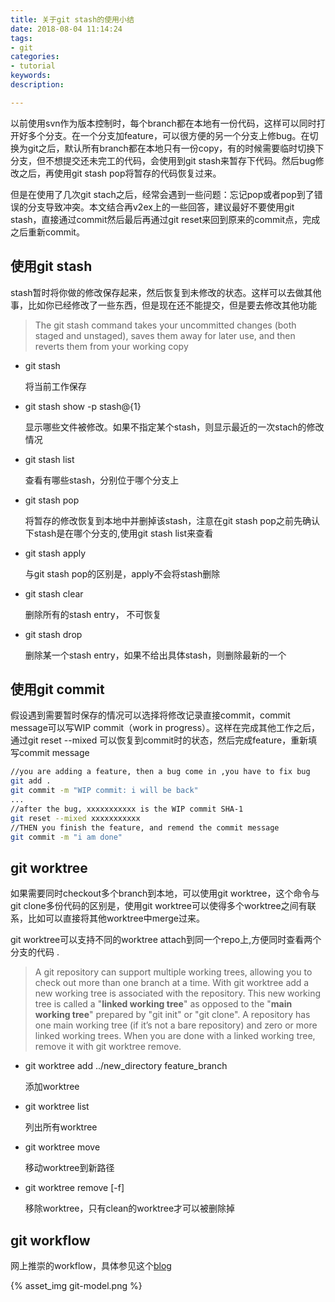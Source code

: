 ```yaml
---
title: 关于git stash的使用小结
date: 2018-08-04 11:14:24
tags:
- git
categories:
- tutorial
keywords:
description:

---
```




以前使用svn作为版本控制时，每个branch都在本地有一份代码，这样可以同时打开好多个分支。在一个分支加feature，可以很方便的另一个分支上修bug。在切换为git之后，默认所有branch都在本地只有一份copy，有的时候需要临时切换下分支，但不想提交还未完工的代码，会使用到git stash来暂存下代码。然后bug修改之后，再使用git stash pop将暂存的代码恢复过来。



但是在使用了几次git stach之后，经常会遇到一些问题：忘记pop或者pop到了错误的分支导致冲突。本文结合再v2ex上的一些回答，建议最好不要使用git stash，直接通过commit然后最后再通过git reset来回到原来的commit点，完成之后重新commit。



<!--more-->

## 使用git stash

stash暂时将你做的修改保存起来，然后恢复到未修改的状态。这样可以去做其他事，比如你已经修改了一些东西，但是现在还不能提交，但是要去修改其他功能

>The git stash command takes your uncommitted changes (both staged and unstaged), saves them away for later use, and then reverts them from your working copy

- git stash

  将当前工作保存

- git stash show -p stash@{1}

  显示哪些文件被修改。如果不指定某个stash，则显示最近的一次stach的修改情况

- git stash list

  查看有哪些stash，分别位于哪个分支上

- git stash pop

  将暂存的修改恢复到本地中并删掉该stash，注意在git stash pop之前先确认下stash是在哪个分支的,使用git stash list来查看

- git stash apply

  与git stash pop的区别是，apply不会将stash删除

- git stash clear

  删除所有的stash entry， 不可恢复

- git stash drop <stash>

  删除某一个stash entry，如果不给出具体stash，则删除最新的一个

## 使用git commit

假设遇到需要暂时保存的情况可以选择将修改记录直接commit，commit message可以写WIP commit（work in progress）。这样在完成其他工作之后，通过git reset  --mixed 可以恢复到commit时的状态，然后完成feature，重新填写commit message

```bash
//you are adding a feature, then a bug come in ,you have to fix bug
git add .
git commit -m "WIP commit: i will be back"
...
//after the bug, xxxxxxxxxxx is the WIP commit SHA-1
git reset --mixed xxxxxxxxxxx
//THEN you finish the feature, and remend the commit message
git commit -m "i am done"
```

## git worktree

如果需要同时checkout多个branch到本地，可以使用git worktree，这个命令与git clone多份代码的区别是，使用git worktree可以使得多个worktree之间有联系，比如可以直接将其他worktree中merge过来。

git worktree可以支持不同的worktree attach到同一个repo上,方便同时查看两个分支的代码 .

> A git repository can support multiple working trees, allowing you to check out more than one branch at a time. With git worktree add a new working tree is associated with the repository. This new working tree is called a "**linked working tree**" as opposed to the "**main working tree**" prepared by "git init" or "git clone". A repository has one main working tree (if it’s not a bare repository) and zero or more linked working trees. When you are done with a linked working tree, remove it with git worktree remove.

- git worktree add ../new_directory feature_branch

  添加worktree

- git worktree list

  列出所有worktree

- git worktree move <worktree> <new-path>

  移动worktree到新路径

- git worktree remove [-f] <worktree>

  移除worktree，只有clean的worktree才可以被删除掉

## git workflow 

网上推崇的workflow，具体参见这个[blog](https://nvie.com/posts/a-successful-git-branching-model/)

{% asset_img git-model.png %}

